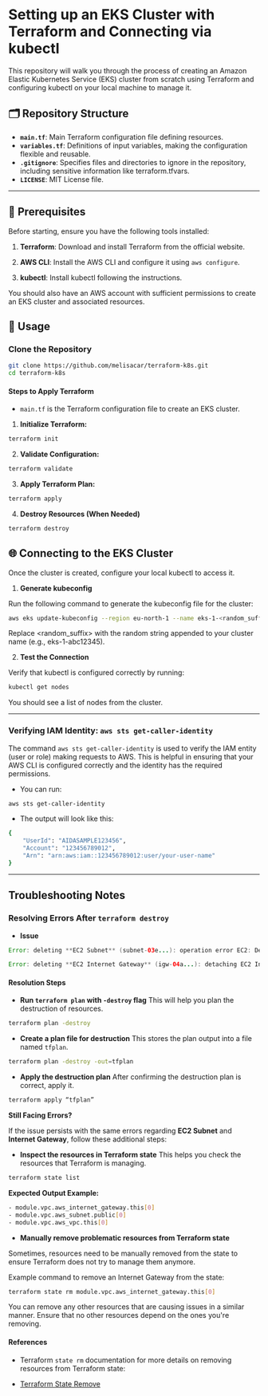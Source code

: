 # Setting up an EKS Cluster with Terraform and Connecting via kubectl

This repository will walk you through the process of creating an Amazon Elastic Kubernetes Service (EKS) cluster from scratch using Terraform and configuring kubectl on your local machine to manage it. 

## 🗂 Repository Structure

- **`main.tf`**: Main Terraform configuration file defining resources.
- **`variables.tf`**: Definitions of input variables, making the configuration flexible and reusable.
- **`.gitignore`**: Specifies files and directories to ignore in the repository, including sensitive information like terraform.tfvars.
- **`LICENSE`**: MIT License file.

---

## 🔑 Prerequisites

Before starting, ensure you have the following tools installed:

1. **Terraform**: Download and install Terraform from the official website.

2. **AWS CLI**: Install the AWS CLI and configure it using `aws configure`.

3. **kubectl**: Install kubectl following the instructions.

You should also have an AWS account with sufficient permissions to create an EKS cluster and associated resources.

## 🚀 Usage

### Clone the Repository

```bash
git clone https://github.com/melisacar/terraform-k8s.git
cd terraform-k8s
```

#### Steps to Apply Terraform

- `main.tf` is the Terraform configuration file to create an EKS cluster.

1. **Initialize Terraform:**

```bash
terraform init
```

2. **Validate Configuration:**

```bash
terraform validate
```

3. **Apply Terraform Plan:**

```bash
terraform apply
```

4. **Destroy Resources (When Needed)**

```bash
terraform destroy
```

## 🌐 Connecting to the EKS Cluster

Once the cluster is created, configure your local kubectl to access it.

1. **Generate kubeconfig**

Run the following command to generate the kubeconfig file for the cluster:

```bash
aws eks update-kubeconfig --region eu-north-1 --name eks-1-<random_suffix>
```

Replace <random_suffix> with the random string appended to your cluster name (e.g., eks-1-abc12345).

2. **Test the Connection**

Verify that kubectl is configured correctly by running:

```bash
kubectl get nodes
```

You should see a list of nodes from the cluster.

---

### Verifying IAM Identity: `aws sts get-caller-identity`

The command `aws sts get-caller-identity` is used to verify the IAM entity (user or role) making requests to AWS. This is helpful in ensuring that your AWS CLI is configured correctly and the identity has the required permissions.

- You can run:

```bash
aws sts get-caller-identity
```

- The output will look like this:

```bash
{
    "UserId": "AIDASAMPLE123456",
    "Account": "123456789012",
    "Arn": "arn:aws:iam::123456789012:user/your-user-name"
}
```
---

## Troubleshooting Notes

### Resolving Errors After `terraform destroy`

- **Issue**

```java
Error: deleting **EC2 Subnet** (subnet-03e...): operation error EC2: DeleteSubnet, https response error StatusCode: 400, RequestID: 429c6..., api error DependencyViolation: The subnet 'subnet-03e...' has dependencies and cannot be deleted.
```

```java
Error: deleting **EC2 Internet Gateway** (igw-04a...): detaching EC2 Internet Gateway (igw-04a...) from VPC (vpc-04f...): operation error EC2: DetachInternetGateway, https response error StatusCode: 400, RequestID: 66e97..., api error DependencyViolation: Network vpc-04f198515baf8ac52 has some mapped public address(es). Please unmap those public address(es) before detaching the gateway.
```

#### **Resolution Steps**

- **Run `terraform plan` with `-destroy` flag**
This will help you plan the destruction of resources.

```bash
terraform plan -destroy
```

- **Create a plan file for destruction**
This stores the plan output into a file named `tfplan`.

```bash
terraform plan -destroy -out=tfplan
```

- **Apply the destruction plan**
After confirming the destruction plan is correct, apply it.

```bash
terraform apply “tfplan” 
```

**Still Facing Errors?**

If the issue persists with the same errors regarding **EC2 Subnet** and **Internet Gateway**, follow these additional steps:

- **Inspect the resources in Terraform state**
This helps you check the resources that Terraform is managing.

```bash
terraform state list
```

**Expected Output Example:**

```bash
- module.vpc.aws_internet_gateway.this[0]
- module.vpc.aws_subnet.public[0]
- module.vpc.aws_vpc.this[0]
```

- **Manually remove problematic resources from Terraform state**

Sometimes, resources need to be manually removed from the state to ensure Terraform does not try to manage them anymore.

Example command to remove an Internet Gateway from the state:

```bash
terraform state rm module.vpc.aws_internet_gateway.this[0]
```

You can remove any other resources that are causing issues in a similar manner. Ensure that no other resources depend on the ones you're removing.

#### References

- Terraform `state rm` documentation for more details on removing resources from Terraform state:

- [Terraform State Remove](https://developer.hashicorp.com/terraform/cli/commands/state/r)